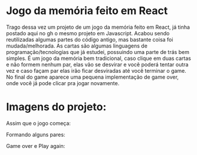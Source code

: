 # Jogo da memória feito em React

Trago dessa vez um projeto de um jogo da memória feito em React, já tinha postado aqui no gh o mesmo projeto em Javascript. Acabou sendo reutilizadas algumas partes do código antigo, mas bastante coisa foi mudada/melhorada. As cartas são algumas linguagens de programação/tecnologias que já estudei, possuindo uma parte de trás bem simples. É um jogo da memória bem tradicional, caso clique em duas cartas e não formem nenhum par, elas vão se desvirar e você poderá tentar outra vez e caso façam par elas irão ficar desviradas até você terminar o game. No final do game aparece uma pequena implementação de game over, onde você já pode clicar pra jogar novamente.

# Imagens do projeto:

Assim que o jogo começa:

Formando alguns pares:

Game over e Play again:
